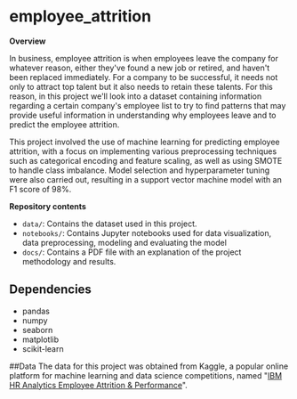 # employee_attrition

**Overview**

In business, employee attrition is when employees leave the company for whatever reason, either they've found a new job or retired, and haven't been replaced immediately. For a company to be successful, it needs not only to attract top talent but it also needs to retain these talents. For this reason, in this project we'll look into a dataset containing information regarding a certain company's employee list to try to find patterns that may provide useful information in understanding why employees leave and to predict the employee attrition.

This project involved the use of machine learning for predicting employee attrition, with a focus on implementing various preprocessing techniques such as categorical encoding and feature scaling, as well as using SMOTE to handle class imbalance. Model selection and hyperparameter tuning were also carried out, resulting in a support vector machine model with an F1 score of 98%.

**Repository contents**

- `data/`: Contains the dataset used in this project.
- `notebooks/`: Contains Jupyter notebooks used for data visualization, data preprocessing, modeling and evaluating the model
- `docs/`: Contains a PDF file with an explanation of the project methodology and results.

## Dependencies

- pandas
- numpy
- seaborn
- matplotlib
- scikit-learn

##Data
The data for this project was obtained from Kaggle, a popular online platform for machine learning and data science competitions, named "[IBM HR Analytics Employee Attrition & Performance](https://www.kaggle.com/datasets/pavansubhasht/ibm-hranalytics-attrition-dataset)".


